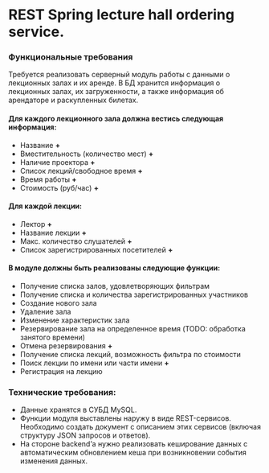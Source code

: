 # REST Spring lecture hall ordering service.


### Функциональные требования

Требуется реализовать серверный модуль работы с данными о лекционных залах и их аренде.
В БД хранится информация о лекционных залах, их загруженности, а также информация об арендаторе и раскупленных билетах. 

#### Для каждого лекционного зала должна вестись следующая информация:

*	Название **+**
*	Вместительность (количество мест) **+** 
*	Наличие проектора **+**
*	Список лекций/свободное время **+**
*	Время работы **+**
*	Стоимость (руб/час) **+**

#### Для каждой лекции:

*	Лектор **+**
*	Название лекции **+**
*	Макс. количество слушателей **+**
*	Список зарегистрированных посетителей **+**

#### В модуле должны быть реализованы следующие функции:

*	Получение списка залов, удовлетворяющих фильтрам
*	Получение списка и количества зарегистрированных участников
*	Создание нового зала
*	Удаление зала
*	Изменение характеристик зала
*	Резервирование зала на определенное время (TODO: обработка занятого времени)
*	Отмена резервирования **+** 
*	Получение списка лекций, возможность фильтра по стоимости
*	Поиск лекции по имени или части имени **+** 
*	Регистрация на лекцию
 

### Технические требования:

*	Данные хранятся в СУБД MySQL. 
*	Функции модуля выставлены наружу в виде REST-сервисов. Необходимо создать документ с описанием этих сервисов (включая структуру JSON запросов и ответов).
*	На стороне backend’а нужно реализовать кеширование данных с автоматическим обновлением кеша при возникновении события изменения данных.
